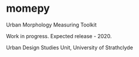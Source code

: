 # momepy
Urban Morphology Measuring Toolkit

Work in progress. Expected release - 2020.

Urban Design Studies Unit, University of Strathclyde
